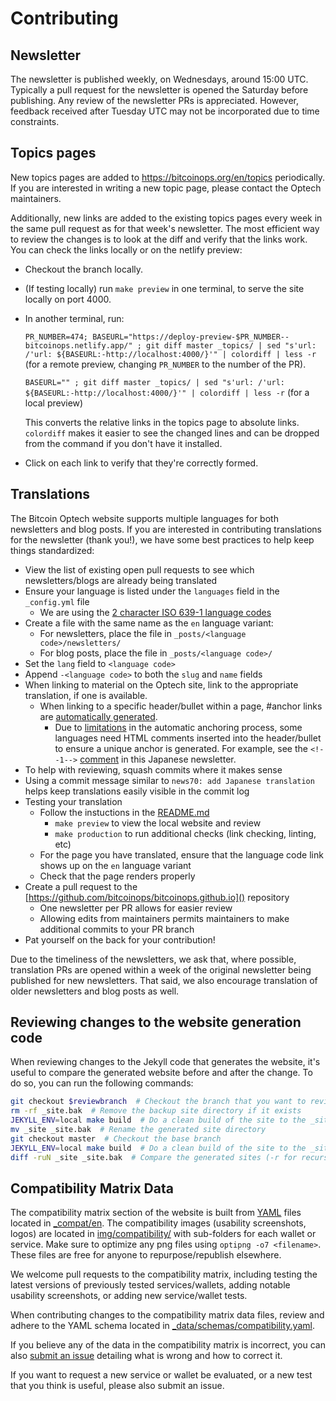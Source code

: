 # Contributing

## Newsletter

The newsletter is published weekly, on Wednesdays, around 15:00 UTC. Typically a
pull request for the newsletter is opened the Saturday before publishing. Any
review of the newsletter PRs is appreciated. However, feedback received after
Tuesday UTC may not be incorporated due to time constraints.

## Topics pages

New topics pages are added to https://bitcoinops.org/en/topics periodically.
If you are interested in writing a new topic page, please contact the Optech
maintainers.

Additionally, new links are added to the existing topics pages every week in
the same pull request as for that week's newsletter. The most efficient way
to review the changes is to look at the diff and verify that the links work.
You can check the links locally or on the netlify preview:

- Checkout the branch locally.
- (If testing locally) run `make preview` in one terminal, to serve the site locally on port 4000.
- In another terminal, run:

  `PR_NUMBER=474; BASEURL="https://deploy-preview-$PR_NUMBER--bitcoinops.netlify.app/" ; git diff master _topics/ | sed "s'url: /'url: ${BASEURL:-http://localhost:4000/}'" | colordiff | less -r`
  (for a remote preview, changing `PR_NUMBER` to the number of the PR).

  `BASEURL="" ; git diff master _topics/ | sed "s'url: /'url: ${BASEURL:-http://localhost:4000/}'" | colordiff | less -r`
  (for a local preview)

  This converts the relative links in the topics page to absolute links.
  `colordiff` makes it easier to see the changed lines and can be dropped from
  the command if you don't have it installed.
- Click on each link to verify that they're correctly formed.

## Translations

The Bitcoin Optech website supports multiple languages for both newsletters and
blog posts. If you are interested in contributing translations for the
newsletter (thank you!), we have some best practices to help keep things
standardized:

- View the list of existing open pull requests to see which newsletters/blogs
  are already being translated
- Ensure your language is listed under the `languages` field in the
  `_config.yml` file
  - We are using the [2 character ISO 639-1 language codes](https://en.wikipedia.org/wiki/List_of_ISO_639-1_codes)
- Create a file with the same name as the `en` language variant:
  - For newsletters, place the file in `_posts/<language code>/newsletters/`
  - For blog posts, place the file in `_posts/<language code>/`
- Set the `lang` field to `<language code>`
- Append `-<language code>` to both the `slug` and `name` fields
- When linking to material on the Optech site, link to the appropriate
  translation, if one is available.
  - When linking to a specific header/bullet within a page, #anchor links are [automatically generated](https://github.com/bitcoinops/bitcoinops.github.io/blob/master/_plugins/auto-anchor.rb).
      - Due to [limitations](https://github.com/bitcoinops/bitcoinops.github.io/pull/349)
        in the automatic anchoring process, some languages need HTML comments
        inserted into the header/bullet to ensure a unique anchor is generated.
        For example, see the `<!--1-->` [comment](https://github.com/bitcoinops/bitcoinops.github.io/commit/4e450d1a1f72219ec50ad91edae605647164d25d#diff-435f99f277721eff9e2f244149575f41R41)
        in this Japanese newsletter.
- To help with reviewing, squash commits where it makes sense
- Using a commit message similar to `news70: add Japanese translation` helps
  keep translations easily visible in the commit log
- Testing your translation
  - Follow the instuctions in the [README.md](https://github.com/bitcoinops/bitcoinops.github.io/blob/master/README.md)
    - `make preview` to view the local website and review
    - `make production` to run additional checks (link checking, linting, etc)
  - For the page you have translated, ensure that the language code link shows
    up on the `en` language variant
  - Check that the page renders properly
- Create a pull request to the
  [https://github.com/bitcoinops/bitcoinops.github.io]() repository
  - One newsletter per PR allows for easier review
  - Allowing edits from maintainers permits maintainers to make additional
    commits to your PR branch
- Pat yourself on the back for your contribution!

Due to the timeliness of the newsletters, we ask that, where possible,
translation PRs are opened within a week of the original newsletter being
published for new newsletters. That said, we also encourage translation of
older newsletters and blog posts as well.

## Reviewing changes to the website generation code

When reviewing changes to the Jekyll code that generates the website, it's useful to compare
the generated website before and after the change. To do so, you can run the following commands:

```bash
git checkout $reviewbranch  # Checkout the branch that you want to review
rm -rf _site.bak  # Remove the backup site directory if it exists
JEKYLL_ENV=local make build  # Do a clean build of the site to the _site directory. The local env is to remove the 'updated' field which causes irrelevant diffs
mv _site _site.bak  # Rename the generated site directory
git checkout master  # Checkout the base branch
JEKYLL_ENV=local make build  # Do a clean build of the site to the _site directory
diff -ruN _site _site.bak  # Compare the generated sites (-r for recursive, -u for unified, -N for new file)
```

## Compatibility Matrix Data

The compatibility matrix section of the website is built from
[YAML](https://yaml.org/) files located in [_compat/en](_compat/en).
The compatibility images (usability
screenshots, logos) are located in [img/compatibility/](img/compatibility/) with
sub-folders for each wallet or service. Make sure to optimize any png files using
`optipng -o7 <filename>`. These files are free for anyone to repurpose/republish
elsewhere.

We welcome pull requests to the compatibility matrix, including
testing the latest versions of previously tested services/wallets, adding notable
usability screenshots, or adding new service/wallet tests.

When contributing changes to the compatibility matrix data files, review and adhere to
the YAML schema located in [_data/schemas/compatibility.yaml](_data/schemas/compatibility.yaml).

If you believe any of the data in the compatibility matrix is incorrect, you
can also [submit an issue](../../issues/) detailing what is wrong and how to correct it.

If you want to request a new service or wallet be evaluated, or a new test that you
think is useful, please also submit an issue.
